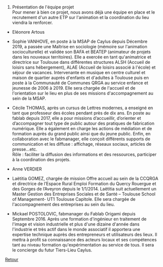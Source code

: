 1. Présentation de l'équipe projet  
Pour mener à bien ce projet, nous avons déjà une équipe en place et le recrutement d'un autre ETP sur l'animation et la coordination du lieu viendra la renforcer.  

* Eléonore Artous  

* Sophie VANHOVE, en poste à la MSAP de Caylus depuis Décembre 2019, a passée une Maîtrise en sociologie (mémoire sur l'animation socioculturelle) et validée son BAFA et BEATEP (animateur de projets dans les nouveaux territoires). Elle a exercée en tant qu'animatrice et directrice sur Toulouse dans différentes structures ALSH (Accueil de loisirs sans hébergement), ALAE (Accueil de loisirs associé à l'école) et séjour de vacances. Intervenante en musique en centre culturel et maison de quartier auprès d'enfants et d'adultes à Toulouse puis en poste à la Communauté de Communes QRGA au service enfance et jeunesse de 2006 à 2019. Elle sera chargée de l'accueil et de l'orientation sur le lieu en plus de ses missions d'accompagnement au sein de la MSAP.   
  
* Cécile THOMAS, après un cursus de Lettres modernes, a enseigné en tant que professeur des écoles pendant près de dix ans. En poste au fablab depuis 2017, elle a pour missions d’accueillir, d’orienter et d’accompagner tout type de public autour des pratiques de fabrication numérique. Elle a également en charge les actions de médiation et de formation auprès du grand public ainsi que du jeune public. Enfin, en collaboration avec le fabmanager, elle conçoit différents supports de communication et les diffuse : affichage, réseaux sociaux, articles de presse…etc.  
Rôle : faciliter la diffusion des informations et des ressources, participer à la coordination des projets.  

* Anne VERDIER   

* Laëtitia GOMEZ, chargée de mission Offre accueil au sein de la CCQRGA et directrice de l’Espace Rural Emploi Formation du Quercy Rouergue et des Gorges de l’Aveyron depuis le 1/1/2014. Laëtitia suit actuellement un Master Gestion des Entreprises Sociales et de Santé – Toulouse School of Management- UT1 Toulouse Capitole. Elle sera chargée de l'accompagnement des entreprises au sein du lieu.

* Mickael POSTOLOVIC, fabmanager du Fablab Origami depuis Septembre 2016. Après une formation d'ingénieur en traitement de l'image et vision industrielle et plus d'une dizaine d'année dans l'industrie et très actif dans le monde associatif il apportera une expertise technique auprès des entrepreneurs et utilisateurs des lieux. Il mettra à profit sa connaissance des acteurs locaux et ses compétences tant au niveau formation qu'expérimentation au service de tous. Il sera le concierge du futur Tiers-Lieu Caylus.  

[Retour](README.md)

